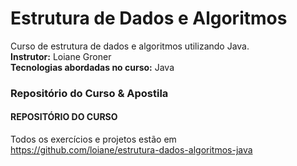 # Estrutura de Dados e Algoritmos
Curso de estrutura de dados e algoritmos utilizando Java.  
**Instrutor:** Loiane Groner  
**Tecnologias abordadas no curso:** Java  
  
### Repositório do Curso & Apostila  
  
#### REPOSITÓRIO DO CURSO
Todos os exercícios e projetos estão em <https://github.com/loiane/estrutura-dados-algoritmos-java>  
  
